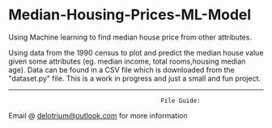 # Median-Housing-Prices-ML-Model
Using Machine learning to find median house price from other attributes.

Using data from the 1990 census to plot and predict the median house value given some attributes (eg. median income, total rooms,housing median age). Data can be found in a CSV file which is downloaded from the "dataset.py" file. This is a work in progress and just a small and fun project.

-------------------------------------------------------------------------------------------------------------------------------------
                                              File Guide:









Email @ delotrium@outlook.com for more information
